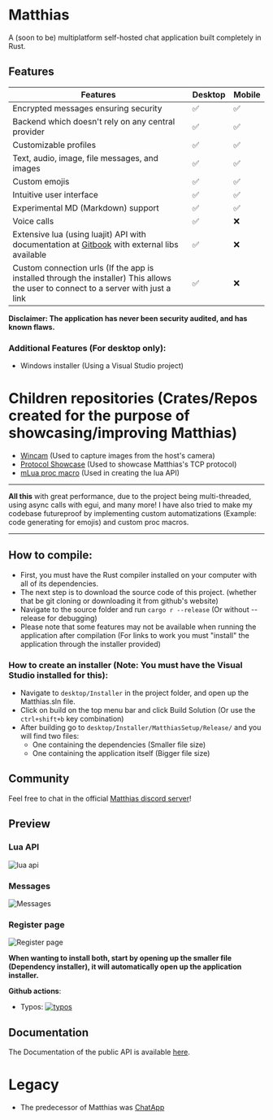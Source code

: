 # Matthias

A (soon to be) multiplatform self-hosted chat application built completely in Rust.

## Features

| Features                                                                                                                            | Desktop | Mobile |
| ----------------------------------------------------------------------------------------------------------------------------------- | ------- | ------ |
| Encrypted messages ensuring security                                                                                                | ✅      | ✅     |
| Backend which doesn't rely on any central provider                                                                                  | ✅      | ✅     |
| Customizable profiles                                                                                                               | ✅      | ✅     |
| Text, audio, image, file messages, and images                                                                                       | ✅      | ✅     |
| Custom emojis                                                                                                                       | ✅      | ✅     |
| Intuitive user interface                                                                                                            | ✅      | ✅     |
| Experimental MD (Markdown) support                                                                                                  | ✅      | ✅     |
| Voice calls                                                                                                                         | ✅      | ❌     |
| Extensive lua (using luajit) API with documentation at [Gitbook](https://matthias.gitbook.io/) with external libs available         | ✅      | ❌     |
| Custom connection urls (If the app is installed through the installer) This allows the user to connect to a server with just a link | ✅      | ❌     |

**Disclaimer: The application has never been security audited, and has known flaws.**

### Additional Features (For desktop only):

- Windows installer (Using a Visual Studio project)

# Children repositories (Crates/Repos created for the purpose of showcasing/improving Matthias)

- [Wincam](https://github.com/marci1175/wincam) (Used to capture images from the host's camera)
- [Protocol Showcase](https://github.com/marci1175/matthias-tokio-protocol/tree/master) (Used to showcase Matthias's TCP protocol)
- [mLua proc macro](https://github.com/marci1175/mlua_proc_macro) (Used in creating the lua API)

---

**All this** with great performance, due to the project being multi-threaded, using async calls with egui, and many more!
I have also tried to make my codebase futureproof by implementing custom automatizations (Example: code generating for emojis) and custom proc macros.

---

## How to compile:

- First, you must have the Rust compiler installed on your computer with all of its dependencies.
- The next step is to download the source code of this project. (whether that be git cloning or downloading it from github's website)
- Navigate to the source folder and run `cargo r --release` (Or without --release for debugging)
- Please note that some features may not be available when running the application after compilation (For links to work you must "install" the application through the installer provided)

### How to create an installer (Note: You must have the Visual Studio installed for this):

- Navigate to `desktop/Installer` in the project folder, and open up the Matthias.sln file.
- Click on build on the top menu bar and click Build Solution (Or use the `ctrl+shift+b` key combination)
- After building go to `desktop/Installer/MatthiasSetup/Release/` and you will find two files:
  - One containing the dependencies (Smaller file size)
  - One containing the application itself (Bigger file size)

## Community

Feel free to chat in the official [Matthias discord server](https://discord.gg/66KFkByMGa)!

## Preview

### Lua API

![lua api](https://github.com/marci1175/Matthias/blob/813d91dec618beca08e85f9c09e7acb1d977c03d/.github/assets/luaapi.png)

### Messages

![Messages](https://github.com/marci1175/Matthias/blob/813d91dec618beca08e85f9c09e7acb1d977c03d/.github/assets/messages.png)

### Register page

![Register page](https://github.com/marci1175/Matthias/blob/813d91dec618beca08e85f9c09e7acb1d977c03d/.github/assets/register.png)

**When wanting to install both, start by opening up the smaller file (Dependency installer), it will automatically open up the application installer.**

**Github actions**:
- Typos: [![typos](https://github.com/marci1175/Matthias/actions/workflows/typos.yml/badge.svg)](https://github.com/marci1175/Matthias/actions/workflows/typos.yml)

## Documentation

The Documentation of the public API is available [here](https://matthias.gitbook.io/matthiasdocu).

# Legacy

- The predecessor of Matthias was [ChatApp](https://github.com/marci1175/ChatApp)
